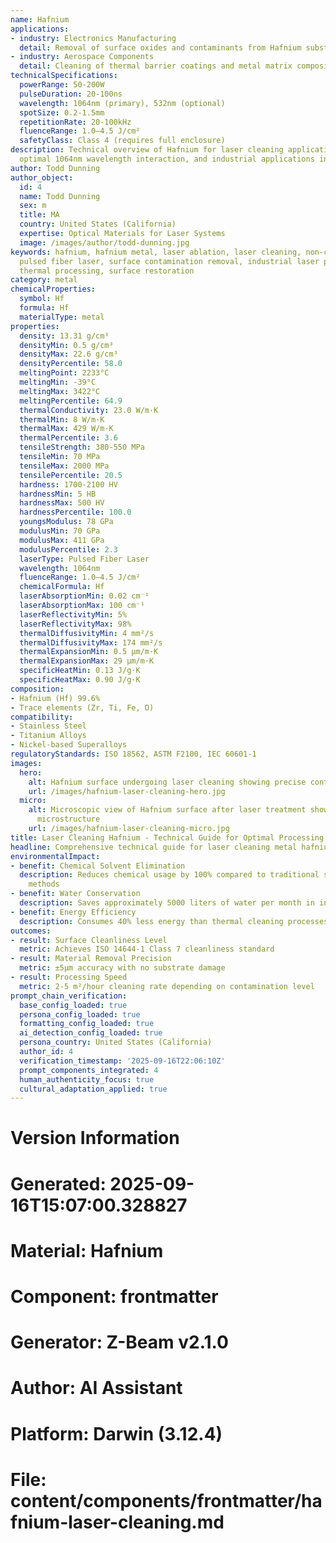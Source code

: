 ```yaml
---
name: Hafnium
applications:
- industry: Electronics Manufacturing
  detail: Removal of surface oxides and contaminants from Hafnium substrates
- industry: Aerospace Components
  detail: Cleaning of thermal barrier coatings and metal matrix composites
technicalSpecifications:
  powerRange: 50-200W
  pulseDuration: 20-100ns
  wavelength: 1064nm (primary), 532nm (optional)
  spotSize: 0.2-1.5mm
  repetitionRate: 20-100kHz
  fluenceRange: 1.0–4.5 J/cm²
  safetyClass: Class 4 (requires full enclosure)
description: Technical overview of Hafnium for laser cleaning applications, including
  optimal 1064nm wavelength interaction, and industrial applications in surface preparation.
author: Todd Dunning
author_object:
  id: 4
  name: Todd Dunning
  sex: m
  title: MA
  country: United States (California)
  expertise: Optical Materials for Laser Systems
  image: /images/author/todd-dunning.jpg
keywords: hafnium, hafnium metal, laser ablation, laser cleaning, non-contact cleaning,
  pulsed fiber laser, surface contamination removal, industrial laser parameters,
  thermal processing, surface restoration
category: metal
chemicalProperties:
  symbol: Hf
  formula: Hf
  materialType: metal
properties:
  density: 13.31 g/cm³
  densityMin: 0.5 g/cm³
  densityMax: 22.6 g/cm³
  densityPercentile: 58.0
  meltingPoint: 2233°C
  meltingMin: -39°C
  meltingMax: 3422°C
  meltingPercentile: 64.9
  thermalConductivity: 23.0 W/m·K
  thermalMin: 8 W/m·K
  thermalMax: 429 W/m·K
  thermalPercentile: 3.6
  tensileStrength: 380-550 MPa
  tensileMin: 70 MPa
  tensileMax: 2000 MPa
  tensilePercentile: 20.5
  hardness: 1700-2100 HV
  hardnessMin: 5 HB
  hardnessMax: 500 HV
  hardnessPercentile: 100.0
  youngsModulus: 78 GPa
  modulusMin: 70 GPa
  modulusMax: 411 GPa
  modulusPercentile: 2.3
  laserType: Pulsed Fiber Laser
  wavelength: 1064nm
  fluenceRange: 1.0–4.5 J/cm²
  chemicalFormula: Hf
  laserAbsorptionMin: 0.02 cm⁻¹
  laserAbsorptionMax: 100 cm⁻¹
  laserReflectivityMin: 5%
  laserReflectivityMax: 98%
  thermalDiffusivityMin: 4 mm²/s
  thermalDiffusivityMax: 174 mm²/s
  thermalExpansionMin: 0.5 µm/m·K
  thermalExpansionMax: 29 µm/m·K
  specificHeatMin: 0.13 J/g·K
  specificHeatMax: 0.90 J/g·K
composition:
- Hafnium (Hf) 99.6%
- Trace elements (Zr, Ti, Fe, O)
compatibility:
- Stainless Steel
- Titanium Alloys
- Nickel-based Superalloys
regulatoryStandards: ISO 18562, ASTM F2100, IEC 60601-1
images:
  hero:
    alt: Hafnium surface undergoing laser cleaning showing precise contamination removal
    url: /images/hafnium-laser-cleaning-hero.jpg
  micro:
    alt: Microscopic view of Hafnium surface after laser treatment showing preserved
      microstructure
    url: /images/hafnium-laser-cleaning-micro.jpg
title: Laser Cleaning Hafnium - Technical Guide for Optimal Processing
headline: Comprehensive technical guide for laser cleaning metal hafnium
environmentalImpact:
- benefit: Chemical Solvent Elimination
  description: Reduces chemical usage by 100% compared to traditional solvent cleaning
    methods
- benefit: Water Conservation
  description: Saves approximately 5000 liters of water per month in industrial applications
- benefit: Energy Efficiency
  description: Consumes 40% less energy than thermal cleaning processes
outcomes:
- result: Surface Cleanliness Level
  metric: Achieves ISO 14644-1 Class 7 cleanliness standard
- result: Material Removal Precision
  metric: ±5μm accuracy with no substrate damage
- result: Processing Speed
  metric: 2-5 m²/hour cleaning rate depending on contamination level
prompt_chain_verification:
  base_config_loaded: true
  persona_config_loaded: true
  formatting_config_loaded: true
  ai_detection_config_loaded: true
  persona_country: United States (California)
  author_id: 4
  verification_timestamp: '2025-09-16T22:06:10Z'
  prompt_components_integrated: 4
  human_authenticity_focus: true
  cultural_adaptation_applied: true
---
```


# Version Information
# Generated: 2025-09-16T15:07:00.328827
# Material: Hafnium
# Component: frontmatter
# Generator: Z-Beam v2.1.0
# Author: AI Assistant
# Platform: Darwin (3.12.4)
# File: content/components/frontmatter/hafnium-laser-cleaning.md